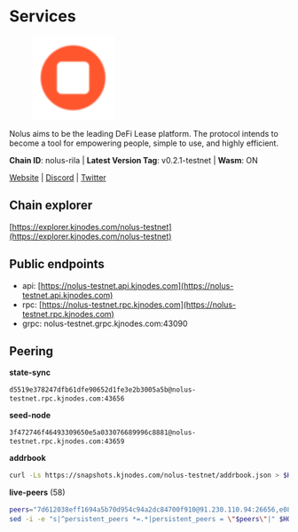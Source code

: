 # Services

<figure><img src="https://raw.githubusercontent.com/kj89/cosmos-images/main/logos/nolus.png" width="150" alt=""><figcaption></figcaption></figure>

Nolus aims to be the leading DeFi Lease platform. The protocol  intends to become a tool for empowering people, simple to use, and highly efficient.

**Chain ID**: nolus-rila | **Latest Version Tag**: v0.2.1-testnet | **Wasm**: ON

[Website](https://www.nolus.io) | [Discord](https://discord.gg/nolus-protocol) | [Twitter](https://twitter.com/NolusProtocol)




## Chain explorer
[https://explorer.kjnodes.com/nolus-testnet](https://explorer.kjnodes.com/nolus-testnet)

## Public endpoints

* api: [https://nolus-testnet.api.kjnodes.com](https://nolus-testnet.api.kjnodes.com)
* rpc: [https://nolus-testnet.rpc.kjnodes.com](https://nolus-testnet.rpc.kjnodes.com)
* grpc: nolus-testnet.grpc.kjnodes.com:43090

## Peering

**state-sync**

```text
d5519e378247dfb61dfe90652d1fe3e2b3005a5b@nolus-testnet.rpc.kjnodes.com:43656
```

**seed-node**

```text
3f472746f46493309650e5a033076689996c8881@nolus-testnet.rpc.kjnodes.com:43659
```

**addrbook**
```bash
curl -Ls https://snapshots.kjnodes.com/nolus-testnet/addrbook.json > $HOME/.nolus/config/addrbook.json
```

**live-peers** (58)
```bash
peers="7d612038eff1694a5b70d954c94a2dc84700f910@91.230.110.94:26656,e08055aae540efed02e736ec79621f293fe92ae9@65.109.92.240:1176,89d4b6b28f4399f49c82f9b0e891463f07f26cfe@95.216.65.177:29656,46e87e63ebfb628613a7c33ff69946ebd45fa510@176.99.142.180:36656,6b14535ff005667f324f8439a55a21ee2f170d12@95.217.211.81:26656,8d85b69ea7175ce0cf6ec7badae239339d6525db@81.0.218.59:26656,ce6a67a084a25c189ed92522f1a0f6c44ec7cc3a@116.202.227.117:43656,d1dcddc63da6f43e2b8bcc824b17719f21d6c2b0@74.208.157.58:10656,d71f6a702561b08023810464a96668045dbabd9e@95.214.55.25:26656,33f4b7f56b6708526f0638162f020394de0ce5e9@65.21.229.33:28656,fbdfb3b8ede1b47c29948fa5a30b31119dad4a0a@185.190.140.240:26656,15cd61c8528611d1192ee06578cd6f5054645a0e@46.101.115.206:55666,4e843fdfd29804e0a49fbd416574f13c37fc6b67@89.117.62.160:26656,356a17fda44d7694cf8c3bf7a82491adea8536a9@38.242.228.69:26656,cd67fc6e6c306dbb863f381c926135d6b97fe685@65.109.85.155:41656,8f767a425f5c6de20ffc435154c6351d118b806e@207.180.243.64:46656,ac86c1678e20a87bf2f036741932910869726337@135.181.222.185:15656,5b7092ce1624e8a23a5d90897c4c5231fb7b1238@185.245.183.172:16656,8b0b427b4567a7a66f05fab1146ee97b52ad7958@93.189.30.119:26656,1b4879af6ada4a05b2826212deee3747308d3f88@173.249.48.234:36656,4b10d01268e5e70f7df51aeb27d15e0bfdda54b7@65.108.227.112:11656,574a94ae197e11183b292e05161baa2558f79ea1@194.163.176.105:32656,2bd77bea7c13daf0843ee5b6a883f9b51e2223a9@65.109.3.210:26656,6e6a03770a8c0593788216d0497769e5c24ba5f8@149.102.136.149:36656,cc8efa42c4a41e44af474c3d7a404391c24019d3@46.101.188.231:26656,2e80da0046dd3f2205a207dd435b6c9b0f9bfc04@65.109.93.152:27656,22acc593150fc38f9b1a2dc93cdc05e22566e7f6@213.239.207.165:29856,e3a3f95c1b78964123c1070cde177459aaf47da5@184.174.38.161:26656,32600634c623952e36ebf2c14fd1a0f91e890078@38.242.222.153:26656,77b905dd3734bb5c879ca41371e0e5ee25ac88f0@89.117.62.162:26656,dba152eadb37e427969c2bd8b6a31e930879f571@152.70.188.61:26656,fc7e44c5e671e6eaef87bcccf033dc203c158e71@170.64.153.114:26656,5c2a752c9b1952dbed075c56c600c3a79b58c395@195.3.220.135:27016,6713492573b74dcdbef9c305b237be9bb3b7fa05@185.208.206.252:26656,fcb82df30d2056c3af024fb389e173d683fe8229@65.108.105.48:19756,2c0ff6e5f30189559ad336a1eb17ae48fcacc8ee@95.216.14.58:61456,2e146ac9281e3797cbe1ad053e5ce6046b972c15@65.109.140.29:37656,090de303ce2980f2c14fefc970307bbf66b46606@128.199.157.108:26656,7f6bd81ef074767a0d9c36177c9288dd79915619@194.163.136.160:26656,33d485f51f413fd4bf83ef8a971c10228a39cffb@62.171.161.172:26656,8b8bb15cc131fbe09a8070351195022911fe6e8e@89.117.62.159:26656,e6e48680fa62c03bed242c52eb21d3cbe44a6752@46.8.210.144:26856,79eea22837193c2b8e4d9ad1c633486f30faaa1c@144.76.27.79:56656,d5519e378247dfb61dfe90652d1fe3e2b3005a5b@65.109.68.190:43656,56f14005119e17ffb4ef3091886e6f7efd375bfd@34.241.107.0:26656,a51a8fbe9d5dd6019106582912130ba5ff04e901@161.97.142.122:26656,e0aac09f3de68abf583b0e3994228ee8bd19d1eb@168.119.124.130:45659,c86c29f1118891b1543c14f5833e6f26e9231a10@213.246.39.53:36656,d28bc6a99eb871d12ab5e36c95528ed3c22a640e@161.97.92.178:26656,447981e6cc73bb67ecd1882b32ad1e4b2e69e432@92.119.112.175:26656,46395df560917e32e5978e50cd4638956e5f2f39@65.108.126.30:39656,fa0a2fe57c2ab28aee6cc0be4eddbc68d6587a75@95.217.165.189:26656,b4553ec94efe9cb11c684661042eedc2adf6ead3@23.88.74.54:42656,003a270b5085d8c14a075abc1ac3699f34161e49@185.248.24.224:37656,9732904ab824803c37399140e6bab053452c77d4@89.117.62.158:26656,3fcea29e1b3b8d21d87a0b4ab3077b3db2b3cb7c@217.76.53.148:26656,ad18ca2114435eda4e5b0d098fa8d6e3af2ad29d@35.238.107.65:26656,5b5ed085f6646503b76740820c9a9069d0605e7b@144.126.129.169:43656"
sed -i -e "s|^persistent_peers *=.*|persistent_peers = \"$peers\"|" $HOME/.nolus/config/config.toml
```
